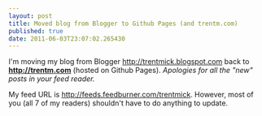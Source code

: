 ```yaml
---
layout: post
title: Moved blog from Blogger to Github Pages (and trentm.com)
published: true
date: 2011-06-03T23:07:02.265430
---
```


I'm moving my blog from Blogger <http://trentmick.blogspot.com> back to
**<http://trentm.com>** (hosted on Github Pages). *Apologies for all the
"new" posts in your feed reader.*

My feed URL is <http://feeds.feedburner.com/trentmick>. However, most of you
(all 7 of my readers) shouldn't have to do anything to update.
